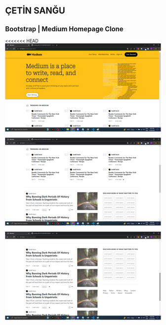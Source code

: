 # ÇETİN SANĞU

## Bootstrap | Medium Homepage Clone

<<<<<<< HEAD
<img src="img/gorsel1.png">
<br><br>
<img src="img/gorsel2.png">
<br><br>
<img src="img/gorsel3.png">